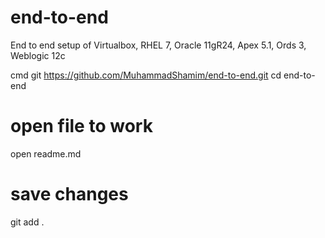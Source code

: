 # end-to-end
End to end setup of Virtualbox, RHEL 7, Oracle 11gR24, Apex 5.1, Ords 3, Weblogic 12c

cmd
git https://github.com/MuhammadShamim/end-to-end.git
cd end-to-end

# open file to work
open readme.md

# save changes
git add .

